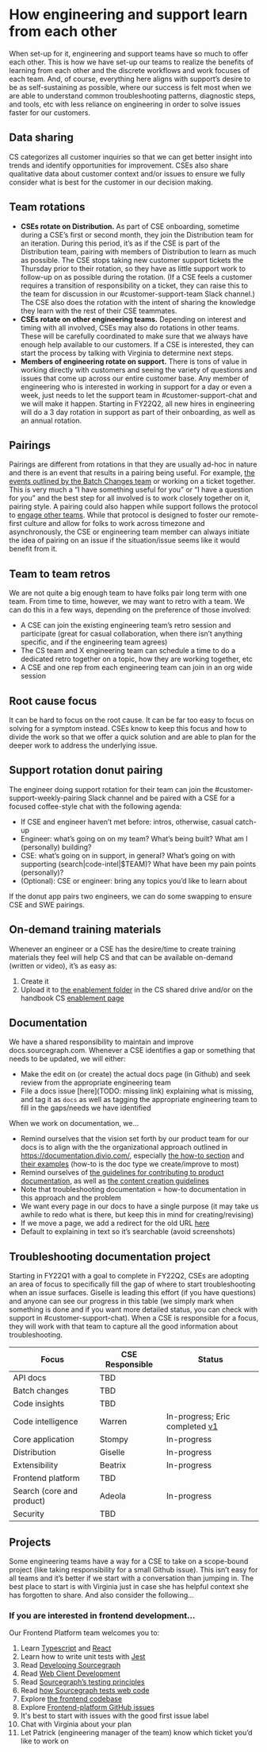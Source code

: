 # How engineering and support learn from each other

When set-up for it, engineering and support teams have so much to offer each other. This is how we have set-up our teams to realize the benefits of learning from each other and the discrete workflows and work focuses of each team. And, of course, everything here aligns with support’s desire to be as self-sustaining as possible, where our success is felt most when we are able to understand common troubleshooting patterns, diagnostic steps, and tools, etc with less reliance on engineering in order to solve issues faster for our customers.

## Data sharing
CS categorizes all customer inquiries so that we can get better insight into trends and identify opportunities for improvement. CSEs also share qualitative data about customer context and/or issues to ensure we fully consider what is best for the customer in our decision making.

## Team rotations

* **CSEs rotate on Distribution.** As part of CSE onboarding, sometime during a CSE’s first or second month, they join the Distribution team for an iteration. During this period, it’s as if the CSE is part of the Distribution team, pairing with members of Distribution to learn as much as possible. The CSE stops taking new customer support tickets the Thursday prior to their rotation, so they have as little support work to follow-up on as possible during the rotation. (If a CSE feels a customer requires a transition of responsibility on a ticket, they can raise this to the team for discussion in our #customer-support-team Slack channel.) The CSE also does the rotation with the intent of sharing the knowledge they learn with the rest of their CSE teammates. 
* **CSEs rotate on other engineering teams.** Depending on interest and timing with all involved, CSEs may also do rotations in other teams. These will be carefully coordinated to make sure that we always have enough help available to our customers. If a CSE is interested, they can start the process by talking with Virginia to determine next steps.
* **Members of engineering rotate on support.** There is tons of value in working directly with customers and seeing the variety of questions and issues that come up across our entire customer base. Any member of engineering who is interested in working in support for a day or even a week, just needs to let the support team in #customer-support-chat and we will make it happen. Starting in FY22Q2, all new hires in engineering will do a 3 day rotation in support as part of their onboarding, as well as an annual rotation.

## Pairings
Pairings are different from rotations in that they are usually ad-hoc in nature and there is an event that results in a pairing being useful. For example, [the events outlined by the Batch Changes team](https://about.sourcegraph.com/handbook/engineering/batch-changes/supporting-batch-changes#support-pairing) or working on a ticket together. This is very much a “I have something useful for you” or “I have a question for you” and the best step for all involved is to work closely together on it, pairing style. A pairing could also happen while support follows the protocol to [engage other teams](engaging-other-teams.md). While that protocol is designed to foster our remote-first culture and allow for folks to work across timezone and asynchronously, the CSE or engineering team member can always initiate the idea of pairing on an issue if the situation/issue seems like it would benefit from it.

## Team to team retros
We are not quite a big enough team to have folks pair long term with one team. From time to time, however, we may want to retro with a team. We can do this in a few ways, depending on the preference of those involved:

* A CSE can join the existing engineering team’s retro session and participate (great for casual collaboration, when there isn’t anything specific, and if the engineering team agrees)
* The CS team and X engineering team can schedule a time to do a dedicated retro together on a topic, how they are working together, etc
* A CSE and one rep from each engineering team can join in an org wide session


## Root cause focus
It can be hard to focus on the root cause. It can be far too easy to focus on solving for a symptom instead. CSEs know to keep this focus and how to divide the work so that we offer a quick solution and are able to plan for the deeper work to address the underlying issue.

## Support rotation donut pairing

The engineer doing support rotation for their team can join the #customer-support-weekly-pairing Slack channel and be paired with a CSE for a focused coffee-style chat with the following agenda:

* If CSE and engineer haven’t met before: intros, otherwise, casual catch-up
* Engineer: what’s going on on my team? What’s being built? What am I (personally) building?
* CSE: what’s going on in support, in general? What’s going on with supporting (search|code-intel|$TEAM)? What have been my pain points (personally)?
* (Optional): CSE or engineer: bring any topics you’d like to learn about

If the donut app pairs two engineers, we can do some swapping to ensure CSE and SWE pairings.

## On-demand training materials
Whenever an engineer or a CSE has the desire/time to create training materials they feel will help CS and that can be available on-demand (written or video), it’s as easy as:

1. Create it
2. Upload it to [the enablement folder](https://drive.google.com/drive/folders/1SSOwnsX_yNFadod88AQOxmFiINDgYoRr) in the CS shared drive and/or on the handbook CS [enablement page](support-enablement.md)
 
## Documentation
We have a shared responsibility to maintain and improve docs.sourcegraph.com. Whenever a CSE identifies a gap or something that needs to be updated, we will either:

* Make the edit on (or create) the actual docs page (in Github) and seek review from the appropriate engineering team
* File a docs issue [here](TODO: missing link) explaining what is missing, and tag it as `docs` as well as tagging the appropriate engineering team to fill in the gaps/needs we have identified

When we work on documentation, we…

* Remind ourselves that the vision set forth by our product team for our docs is to align with the the organizational approach outlined in https://documentation.divio.com/, especially [the how-to section](https://documentation.divio.com/how-to-guides/) and [their examples](https://docs.divio.com/en/latest/how-to/) (how-to is the doc type we create/improve to most)
* Remind ourselves of [the guidelines for contributing to product documentation](https://about.sourcegraph.com/handbook/engineering/product_documentation), as well as [the content creation guidelines](https://about.sourcegraph.com/handbook/communication/content_guidelines)
* Note that troubleshooting documentation = how-to documentation in this approach and the problem
* We want every page in our docs to have a single purpose (it may take us awhile to redo what is there, but keep this in mind for creating/revising)
* If we move a page, we add a redirect for the old URL [here](https://sourcegraph.com/github.com/sourcegraph/sourcegraph/-/blob/doc/_resources/assets/redirects)
* Default to explaining in text so it’s searchable (avoid screenshots)

## Troubleshooting documentation project
Starting in FY22Q1 with a goal to complete in FY22Q2, CSEs are adopting an area of focus to specifically fill the gap of where to start troubleshooting when an issue surfaces. Giselle is leading this effort (if you have questions) and anyone can see our progress in this table (we simply mark when something is done and if you want more detailed status, you can check with support in #customer-support-chat). When a CSE is responsible for a focus, they will work with that team to capture all the good information about troubleshooting.

|Focus|CSE Responsible|Status|
|---|---|---|
|API docs|TBD||
|Batch changes|TBD||
|Code insights|TBD||
|Code intelligence|Warren|In-progress; Eric completed [v1](https://docs.sourcegraph.com/code_intelligence/references/troubleshooting)|
|Core application|Stompy|In-progress|
|Distribution|Giselle|In-progress|
|Extensibility|Beatrix|In-progress|
|Frontend platform|TBD||
|Search (core and product)|Adeola|In-progress|
|Security|TBD||

## Projects
Some engineering teams have a way for a CSE to take on a scope-bound project (like taking responsibility for a small Github issue). This isn’t easy for all teams and it’s better if we start with a conversation than jumping in. The best place to start is with Virginia just in case she has helpful context she has forgotten to share. And also consider the following…

### If you are interested in frontend development...

Our Frontend Platform team welcomes you to:

1. Learn [Typescript](https://www.typescriptlang.org/) and [React](https://reactjs.org/)
2. Learn how to write unit tests with [Jest](https://jestjs.io/docs/getting-started)
3. Read [Developing Sourcegraph ](https://docs.sourcegraph.com/dev)
4. Read [Web Client Development ](https://docs.sourcegraph.com/dev/background-information/web)
5. Read [Sourcegraph’s testing principles](https://docs.sourcegraph.com/dev/background-information/testing_principles)
6. Read [how Sourcegraph tests web code](https://docs.sourcegraph.com/dev/background-information/testing_web_code)
7. Explore [the frontend codebase ](https://github.com/sourcegraph/sourcegraph/tree/main/client)
8. Explore [Frontend-platform GitHub issues](https://github.com/sourcegraph/sourcegraph/labels/team%2Ffrontend-platform)
9. It's best to start with issues with the good first issue label 
10. Chat with Virginia about your plan
11. Let Patrick (engineering manager of the team) know which ticket you’d like to work on
